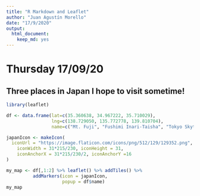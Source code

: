 ```yaml
---
title: "R Markdown and Leaflet"
author: "Juan Agustín Morello"
date: "17/9/2020"
output: 
  html_document:
    keep_md: yes
---
```


# Thursday 17/09/20
## Three places in Japan I hope to visit sometime!


```r
library(leaflet)

df <- data.frame(lat=c(35.360638, 34.967222, 35.710029),
                 lng=c(138.729050, 135.772778, 139.810704),
                 name=c("Mt. Fuji", "Fushimi Inari-Taisha", "Tokyo Skytree"))

japanIcon <- makeIcon(
  iconUrl = "https://image.flaticon.com/icons/png/512/129/129352.png",
	iconWidth = 31*215/230, iconHeight = 31,
	iconAnchorX = 31*215/230/2, iconAnchorY =16
)

my_map <- df[,1:2] %>% leaflet() %>% addTiles() %>%
          addMarkers(icon = japanIcon,
                     popup = df$name)
my_map
```

<!--html_preserve--><div id="htmlwidget-ae1367b8e98253e21736" style="width:672px;height:480px;" class="leaflet html-widget"></div>
<script type="application/json" data-for="htmlwidget-ae1367b8e98253e21736">{"x":{"options":{"crs":{"crsClass":"L.CRS.EPSG3857","code":null,"proj4def":null,"projectedBounds":null,"options":{}}},"calls":[{"method":"addTiles","args":["//{s}.tile.openstreetmap.org/{z}/{x}/{y}.png",null,null,{"minZoom":0,"maxZoom":18,"tileSize":256,"subdomains":"abc","errorTileUrl":"","tms":false,"noWrap":false,"zoomOffset":0,"zoomReverse":false,"opacity":1,"zIndex":1,"detectRetina":false,"attribution":"&copy; <a href=\"http://openstreetmap.org\">OpenStreetMap<\/a> contributors, <a href=\"http://creativecommons.org/licenses/by-sa/2.0/\">CC-BY-SA<\/a>"}]},{"method":"addMarkers","args":[[35.360638,34.967222,35.710029],[138.72905,135.772778,139.810704],{"iconUrl":{"data":"https://image.flaticon.com/icons/png/512/129/129352.png","index":0},"iconWidth":28.9782608695652,"iconHeight":31,"iconAnchorX":14.4891304347826,"iconAnchorY":16},null,null,{"interactive":true,"draggable":false,"keyboard":true,"title":"","alt":"","zIndexOffset":0,"opacity":1,"riseOnHover":false,"riseOffset":250},["Mt. Fuji","Fushimi Inari-Taisha","Tokyo Skytree"],null,null,null,null,{"interactive":false,"permanent":false,"direction":"auto","opacity":1,"offset":[0,0],"textsize":"10px","textOnly":false,"className":"","sticky":true},null]}],"limits":{"lat":[34.967222,35.710029],"lng":[135.772778,139.810704]}},"evals":[],"jsHooks":[]}</script><!--/html_preserve-->

